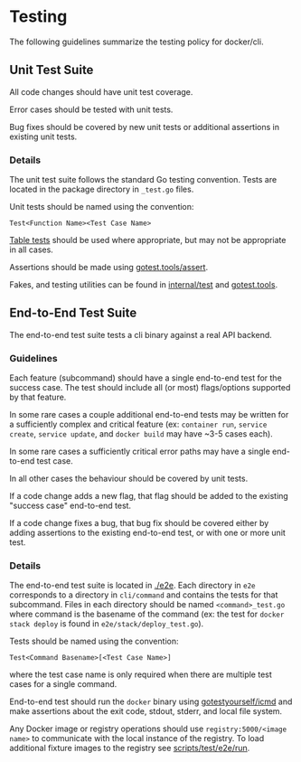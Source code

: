 # Testing

The following guidelines summarize the testing policy for docker/cli.

## Unit Test Suite

All code changes should have unit test coverage.

Error cases should be tested with unit tests.

Bug fixes should be covered by new unit tests or additional assertions in
existing unit tests.

### Details

The unit test suite follows the standard Go testing convention. Tests are
located in the package directory in `_test.go` files.

Unit tests should be named using the convention:

```
Test<Function Name><Test Case Name>
```

[Table tests](https://github.com/golang/go/wiki/TableDrivenTests) should be used
where appropriate, but may not be appropriate in all cases.

Assertions should be made using
[gotest.tools/assert](https://godoc.org/gotest.tools/assert).

Fakes, and testing utilities can be found in
[internal/test](https://pkg.go.dev/github.com/docker/cli/v24/internal/test) and
[gotest.tools](https://godoc.org/gotest.tools).

## End-to-End Test Suite

The end-to-end test suite tests a cli binary against a real API backend.

### Guidelines

Each feature (subcommand) should have a single end-to-end test for 
the success case. The test should include all (or most) flags/options supported
by that feature.

In some rare cases a couple additional end-to-end tests may be written for a
sufficiently complex and critical feature (ex: `container run`, `service 
create`, `service update`, and `docker build` may have ~3-5 cases each).

In some rare cases a sufficiently critical error paths may have a single
end-to-end test case.

In all other cases the behaviour should be covered by unit tests.

If a code change adds a new flag, that flag should be added to the existing 
"success case" end-to-end test.

If a code change fixes a bug, that bug fix should be covered either by adding 
assertions to the existing end-to-end test, or with one or more unit test.

### Details

The end-to-end test suite is located in
[./e2e](https://github.com/docker/cli/tree/master/e2e). Each directory in `e2e`
corresponds to a directory in `cli/command` and contains the tests for that
subcommand. Files in each directory should be named `<command>_test.go` where
command is the basename of the command (ex: the test for `docker stack deploy`
is found in `e2e/stack/deploy_test.go`).

Tests should be named using the convention:

```
Test<Command Basename>[<Test Case Name>]
```

where the test case name is only required when there are multiple test cases for
a single command.

End-to-end test should run the `docker` binary using
[gotestyourself/icmd](https://godoc.org/github.com/gotestyourself/gotestyourself/icmd)
and make assertions about the exit code, stdout, stderr, and local file system.

Any Docker image or registry operations should use `registry:5000/<image name>`
to communicate with the local instance of the registry. To load 
additional fixture images to the registry see
[scripts/test/e2e/run](https://github.com/docker/cli/blob/master/scripts/test/e2e/run).
